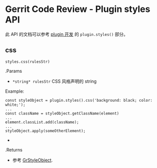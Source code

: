 # Gerrit Code Review - Plugin styles API

此 API 的文档可以参考 [plugin 开发](pg-plugin-dev.md) 的 `plugin.styles()` 部分。

## css
`styles.css(rulesStr)`

.Params
- `*string* rulesStr` CSS 风格声明的 string

Example:
```
const styleObject = plugin.styles().css('background: black; color: white;');
...
const className = styleObject.getClassName(element)
...
element.classList.add(className);
...
styleObject.apply(someOtherElement);
```
+
.Returns
- 参考 [GrStyleObject](pg-plugin-style-object.md).

